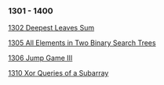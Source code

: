 ### 1301 - 1400
[1302 Deepest Leaves Sum](https://github.com/srdczk/leetcode/tree/master/src/a1301_1400/A1302.java)

[1305 All Elements in Two Binary Search Trees](https://github.com/srdczk/leetcode/tree/master/src/a1301_1400/A1305.java)

[1306 Jump Game III](https://github.com/srdczk/leetcode/tree/master/src/a1301_1400/A1306.java)

[1310 Xor Queries of a Subarray](https://github.com/srdczk/leetcode/tree/master/src/a1301_1400/A1310.java)
